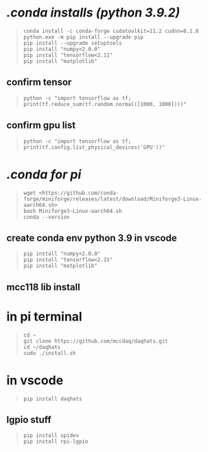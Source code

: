 #  *.conda installs (python 3.9.2)*
>`conda install -c conda-forge cudatoolkit=11.2 cudnn=8.1.0`\
>`python.exe -m pip install --upgrade pip`\
>`pip install --upgrade setuptools`\
>`pip install "numpy<2.0.0"`\
>`pip install "tensorflow<2.11"`\
>`pip install "matplotlib"`

## confirm tensor
>`python -c "import tensorflow as tf; print(tf.reduce_sum(tf.random.normal([1000, 1000])))"`

## confirm gpu list
>`python -c "import tensorflow as tf; print(tf.config.list_physical_devices('GPU'))"`

# *.conda for pi*
>`wget <https://github.com/conda-forge/miniforge/releases/latest/download/Miniforge3-Linux-aarch64.sh>`\
>`bash Miniforge3-Linux-aarch64.sh`\
>`conda --version`
## create conda env python 3.9 in vscode
>`pip install "numpy<2.0.0"`\
>`pip install "tensorflow<2.15"`\
>`pip install "matplotlib"`

## mcc118 lib install
# in pi terminal
>`cd ~`\
>`git clone https://github.com/mccdaq/daqhats.git`\
>`cd ~/daqhats`\
>`sudo ./install.sh`
# in vscode
>`pip install daqhats`

## lgpio stuff
>`pip install spidev`\
>`pip install rpi-lgpio`